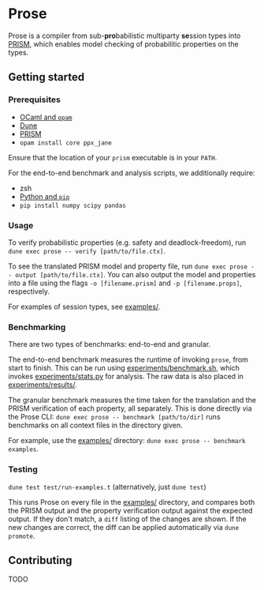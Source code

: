 # Prose
Prose is a compiler from sub-**pro**babilistic multiparty **se**ssion types into [PRISM](https://www.prismmodelchecker.org/), which enables model checking of probabilitic properties on the types.

## Getting started
### Prerequisites
* [OCaml and `opam`](https://ocaml.org/install)
* [Dune](https://dune.build/install)
* [PRISM](https://www.prismmodelchecker.org/manual/InstallingPRISM/Instructions)
* `opam install core ppx_jane`

Ensure that the location of your `prism` executable is in your `PATH`.

For the end-to-end benchmark and analysis scripts, we additionally require:
* zsh
* [Python and `pip`](https://www.python.org/downloads/)
* `pip install numpy scipy pandas`


### Usage
To verify probabilistic properties (e.g. safety and deadlock-freedom), run `dune exec prose -- verify [path/to/file.ctx]`.

To see the translated PRISM model and property file, run `dune exec prose -- output [path/to/file.ctx]`. You can also output the model and properties into a file using the flags `-o [filename.prism]` and `-p [filename.props]`, respectively.

For examples of session types, see [examples/](examples/).

### Benchmarking
There are two types of benchmarks: end-to-end and granular.

The end-to-end benchmark measures the runtime of invoking `prose`, from start to finish. This can be run using [experiments/benchmark.sh](experiments/benchmark.sh), which invokes [experiments/stats.py](experiments/stats.py) for analysis. The raw data is also placed in [experiments/results/](experiments/results/).

The granular benchmark measures the time taken for the translation and the PRISM verification of each property, all separately. This is done directly via the Prose CLI: `dune exec prose -- benchmark [path/to/dir]` runs benchmarks on all context files in the directory given. 

For example, use the [examples/](examples/) directory: `dune exec prose -- benchmark examples`.

### Testing
`dune test test/run-examples.t` (alternatively, just `dune test`)

This runs Prose on every file in the [examples/](examples/) directory, and compares both the PRISM output and the property verification output against the expected output. If they don't match, a `diff` listing of the changes are shown. If the new changes are correct, the diff can be applied automatically via `dune promote`.

## Contributing
TODO
